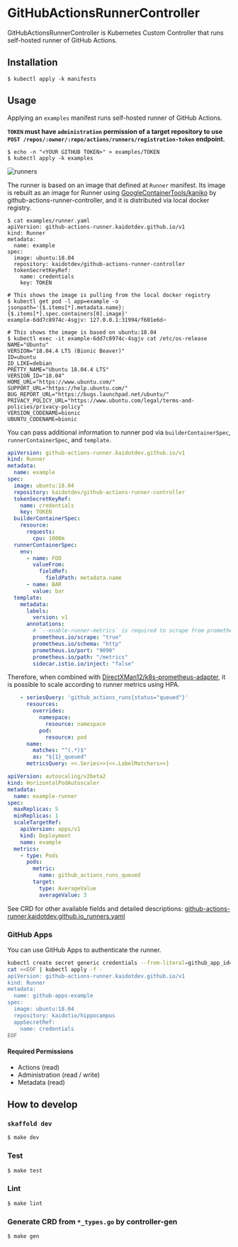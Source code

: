 # GitHubActionsRunnerController

GitHubActionsRunnerController is Kubernetes Custom Controller that runs self-hosted runner of GitHub Actions.

## Installation

```shell
$ kubectl apply -k manifests
```

## Usage

Applying an `examples` manifest runs self-hosted runner of GitHub Actions.

**`TOKEN` must have `administration` permission of a target repository to use `POST /repos/:owner/:repo/actions/runners/registration-token` endpoint.**

```shell
$ echo -n "<YOUR GITHUB TOKEN>" > examples/TOKEN
$ kubectl apply -k examples
```

![runners](https://github.com/kaidotdev/github-actions-runner-controller/wiki/images/runners.png)

The runner is based on an image that defined at `Runner` manifest.
Its image is rebuilt as an image for Runner using [GoogleContainerTools/kaniko](https://github.com/GoogleContainerTools/kaniko) by github-actions-runner-controller, and it is distributed via local docker registry.

```shell
$ cat examples/runner.yaml
apiVersion: github-actions-runner.kaidotdev.github.io/v1
kind: Runner
metadata:
  name: example
spec:
  image: ubuntu:18.04
  repository: kaidotdev/github-actions-runner-controller
  tokenSecretKeyRef:
    name: credentials
    key: TOKEN

# This shows the image is pulling from the local docker registry
$ kubectl get pod -l app=example -o jsonpath='{$.items[*].metadata.name}: {$.items[*].spec.containers[0].image}'
example-6dd7c8974c-4sgjv: 127.0.0.1:31994/f601e6d⏎

# This shows the image is based on ubuntu:18.04
$ kubectl exec -it example-6dd7c8974c-4sgjv cat /etc/os-release
NAME="Ubuntu"
VERSION="18.04.4 LTS (Bionic Beaver)"
ID=ubuntu
ID_LIKE=debian
PRETTY_NAME="Ubuntu 18.04.4 LTS"
VERSION_ID="18.04"
HOME_URL="https://www.ubuntu.com/"
SUPPORT_URL="https://help.ubuntu.com/"
BUG_REPORT_URL="https://bugs.launchpad.net/ubuntu/"
PRIVACY_POLICY_URL="https://www.ubuntu.com/legal/terms-and-policies/privacy-policy"
VERSION_CODENAME=bionic
UBUNTU_CODENAME=bionic
```

You can pass additional information to runner pod via `builderContainerSpec`, `runnerContainerSpec`, and `template`.

```yaml
apiVersion: github-actions-runner.kaidotdev.github.io/v1
kind: Runner
metadata:
  name: example
spec:
  image: ubuntu:18.04
  repository: kaidotdev/github-actions-runner-controller
  tokenSecretKeyRef:
    name: credentials
    key: TOKEN
  builderContainerSpec:
    resource:
      requests:
        cpu: 1000m
  runnerContainerSpec:
    env:
      - name: FOO
        valueFrom:
          fieldRef:
            fieldPath: metadata.name
      - name: BAR
        value: bar
  template:
    metadata:
      labels:
        version: v1
      annotations:
        # `--enable-runner-metrics` is required to scrape from prometheus
        prometheus.io/scrape: "true"
        prometheus.io/schema: "http"
        prometheus.io/port: "9090"
        prometheus.io/path: "/metrics"
        sidecar.istio.io/inject: "false"
```

Therefore, when combined with [DirectXMan12/k8s-prometheus-adapter](https://github.com/DirectXMan12/k8s-prometheus-adapter), it is possible to scale according to runner metrics using HPA.

```yaml
    - seriesQuery: 'github_actions_runs{status="queued"}'
      resources:
        overrides:
          namespace:
            resource: namespace
          pod:
            resource: pod
      name:
        matches: "^(.*)$"
        as: "${1}_queued"
      metricsQuery: <<.Series>>{<<.LabelMatchers>>}
```

```yaml
apiVersion: autoscaling/v2beta2
kind: HorizontalPodAutoscaler
metadata:
  name: example-runner
spec:
  maxReplicas: 5
  minReplicas: 1
  scaleTargetRef:
    apiVersion: apps/v1
    kind: Deployment
    name: example
  metrics:
    - type: Pods
      pods:
        metric:
          name: github_actions_runs_queued
        target:
          type: AverageValue
          averageValue: 3
```

See CRD for other available fields and detailed descriptions: [github-actions-runner.kaidotdev.github.io_runners.yaml](https://github.com/kaidotdev/github-actions-runner-controller/blob/master/manifests/crd/github-actions-runner.kaidotdev.github.io_runners.yaml)

### GitHub Apps

You can use GitHub Apps to authenticate the runner.

```sh
kubectl create secret generic credentials --from-literal=github_app_id="<YOUR GITHUB APP ID>" --from-literal=github_app_installation_id="<YOUR GITHUB APP INSTALLATION ID>" --from-file=github_app_private_key="<PATH TO YOUR GITHUB APP PRIVATE KEY>"
cat <<EOF | kubectl apply -f -
apiVersion: github-actions-runner.kaidotdev.github.io/v1
kind: Runner
metadata:
  name: github-apps-example
spec:
  image: ubuntu:18.04
  repository: kaidotio/hippocampus
  appSecretRef:
    name: credentials
EOF
```

#### Required Permissions

- Actions (read)
- Administration (read / write)
- Metadata (read)

## How to develop

### `skaffold dev`

```sh
$ make dev
```

### Test

```sh
$ make test
```

### Lint

```sh
$ make lint
```

### Generate CRD from `*_types.go` by controller-gen

```sh
$ make gen
```
